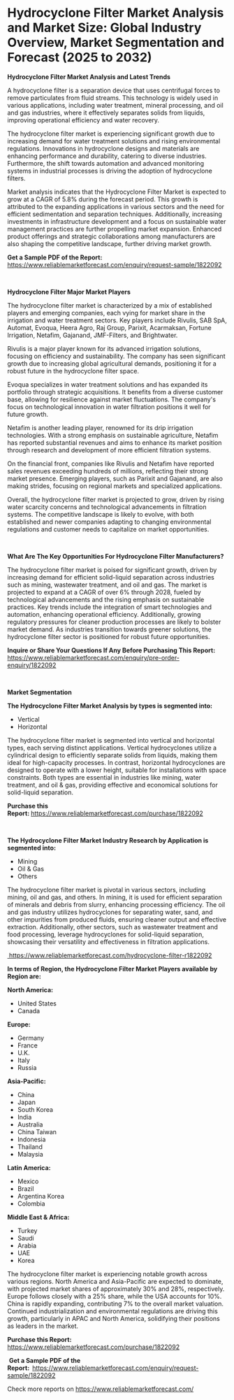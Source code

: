<p><h1>Hydrocyclone Filter Market Analysis and Market Size: Global Industry Overview, Market Segmentation and Forecast (2025 to 2032)</h1></p><p><strong>Hydrocyclone Filter Market Analysis and Latest Trends</strong></p>
<p><p>A hydrocyclone filter is a separation device that uses centrifugal forces to remove particulates from fluid streams. This technology is widely used in various applications, including water treatment, mineral processing, and oil and gas industries, where it effectively separates solids from liquids, improving operational efficiency and water recovery.</p><p>The hydrocyclone filter market is experiencing significant growth due to increasing demand for water treatment solutions and rising environmental regulations. Innovations in hydrocyclone designs and materials are enhancing performance and durability, catering to diverse industries. Furthermore, the shift towards automation and advanced monitoring systems in industrial processes is driving the adoption of hydrocyclone filters.</p><p>Market analysis indicates that the Hydrocyclone Filter Market is expected to grow at a CAGR of 5.8% during the forecast period. This growth is attributed to the expanding applications in various sectors and the need for efficient sedimentation and separation techniques. Additionally, increasing investments in infrastructure development and a focus on sustainable water management practices are further propelling market expansion. Enhanced product offerings and strategic collaborations among manufacturers are also shaping the competitive landscape, further driving market growth.</p></p>
<p><strong>Get a Sample PDF of the Report:&nbsp;</strong> <a href="https://www.reliablemarketforecast.com/enquiry/request-sample/1822092?utm_campaign=3521&utm_medium=2&utm_source=Github&utm_content=ia&utm_term=09042025&utm_id=hydrocyclone-filter">https://www.reliablemarketforecast.com/enquiry/request-sample/1822092</a></p>
<p>&nbsp;</p>
<p><strong>Hydrocyclone Filter Major Market Players</strong></p>
<p><p>The hydrocyclone filter market is characterized by a mix of established players and emerging companies, each vying for market share in the irrigation and water treatment sectors. Key players include Rivulis, SAB SpA, Automat, Evoqua, Heera Agro, Raj Group, Parixit, Acarmaksan, Fortune Irrigation, Netafim, Gajanand, JMF-Filters, and Brightwater.</p><p>Rivulis is a major player known for its advanced irrigation solutions, focusing on efficiency and sustainability. The company has seen significant growth due to increasing global agricultural demands, positioning it for a robust future in the hydrocyclone filter space.</p><p>Evoqua specializes in water treatment solutions and has expanded its portfolio through strategic acquisitions. It benefits from a diverse customer base, allowing for resilience against market fluctuations. The company's focus on technological innovation in water filtration positions it well for future growth.</p><p>Netafim is another leading player, renowned for its drip irrigation technologies. With a strong emphasis on sustainable agriculture, Netafim has reported substantial revenues and aims to enhance its market position through research and development of more efficient filtration systems.</p><p>On the financial front, companies like Rivulis and Netafim have reported sales revenues exceeding hundreds of millions, reflecting their strong market presence. Emerging players, such as Parixit and Gajanand, are also making strides, focusing on regional markets and specialized applications.</p><p>Overall, the hydrocyclone filter market is projected to grow, driven by rising water scarcity concerns and technological advancements in filtration systems. The competitive landscape is likely to evolve, with both established and newer companies adapting to changing environmental regulations and customer needs to capitalize on market opportunities.</p></p>
<p>&nbsp;</p>
<p><strong>What Are The Key Opportunities For Hydrocyclone Filter Manufacturers?</strong></p>
<p><p>The hydrocyclone filter market is poised for significant growth, driven by increasing demand for efficient solid-liquid separation across industries such as mining, wastewater treatment, and oil and gas. The market is projected to expand at a CAGR of over 6% through 2028, fueled by technological advancements and the rising emphasis on sustainable practices. Key trends include the integration of smart technologies and automation, enhancing operational efficiency. Additionally, growing regulatory pressures for cleaner production processes are likely to bolster market demand. As industries transition towards greener solutions, the hydrocyclone filter sector is positioned for robust future opportunities.</p></p>
<p><strong>Inquire or Share Your Questions If Any Before Purchasing This Report:</strong> <a href="https://www.reliablemarketforecast.com/enquiry/pre-order-enquiry/1822092?utm_campaign=3521&utm_medium=2&utm_source=Github&utm_content=ia&utm_term=09042025&utm_id=hydrocyclone-filter">https://www.reliablemarketforecast.com/enquiry/pre-order-enquiry/1822092</a></p>
<p>&nbsp;</p>
<p><strong>Market Segmentation</strong></p>
<p><strong>The Hydrocyclone Filter Market Analysis by types is segmented into:</strong></p>
<p><ul><li>Vertical</li><li>Horizontal</li></ul></p>
<p><p>The hydrocyclone filter market is segmented into vertical and horizontal types, each serving distinct applications. Vertical hydrocyclones utilize a cylindrical design to efficiently separate solids from liquids, making them ideal for high-capacity processes. In contrast, horizontal hydrocyclones are designed to operate with a lower height, suitable for installations with space constraints. Both types are essential in industries like mining, water treatment, and oil & gas, providing effective and economical solutions for solid-liquid separation.</p></p>
<p><strong>Purchase this Report:&nbsp;</strong><a href="https://www.reliablemarketforecast.com/purchase/1822092?utm_campaign=3521&utm_medium=2&utm_source=Github&utm_content=ia&utm_term=09042025&utm_id=hydrocyclone-filter">https://www.reliablemarketforecast.com/purchase/1822092</a></p>
<p>&nbsp;</p>
<p><strong>The Hydrocyclone Filter Market Industry Research by Application is segmented into:</strong></p>
<p><ul><li>Mining</li><li>Oil & Gas</li><li>Others</li></ul></p>
<p><p>The hydrocyclone filter market is pivotal in various sectors, including mining, oil and gas, and others. In mining, it is used for efficient separation of minerals and debris from slurry, enhancing processing efficiency. The oil and gas industry utilizes hydrocyclones for separating water, sand, and other impurities from produced fluids, ensuring cleaner output and effective extraction. Additionally, other sectors, such as wastewater treatment and food processing, leverage hydrocyclones for solid-liquid separation, showcasing their versatility and effectiveness in filtration applications.</p></p>
<p><a href="https://www.reliablemarketforecast.com/hydrocyclone-filter-r1822092?utm_campaign=3521&utm_medium=2&utm_source=Github&utm_content=ia&utm_term=09042025&utm_id=hydrocyclone-filter">&nbsp;https://www.reliablemarketforecast.com/hydrocyclone-filter-r1822092</a></p>
<p><strong>In terms of Region, the Hydrocyclone Filter Market Players available by Region are:</strong></p>
<p>
    <p> <strong> North America: </strong>
        <ul>
            <li>United States</li>
            <li>Canada</li>
        </ul>
        </p> 
    <p> <strong> Europe: </strong>
        <ul>
            <li>Germany</li>
            <li>France</li>
            <li>U.K.</li>
            <li>Italy</li>
            <li>Russia</li>
        </ul>
        </p> 
    <p> <strong> Asia-Pacific: </strong>
        <ul>
            <li>China</li>
            <li>Japan</li>
            <li>South Korea</li>
            <li>India</li>
            <li>Australia</li>
            <li>China Taiwan</li>
            <li>Indonesia</li>
            <li>Thailand</li>
            <li>Malaysia</li>
        </ul>
        </p> 
    <p> <strong> Latin America: </strong>
        <ul>
            <li>Mexico</li>
            <li>Brazil</li>
            <li>Argentina Korea</li>
            <li>Colombia</li>
        </ul>
        </p> 
    <p> <strong> Middle East & Africa: </strong>
        <ul>
            <li>Turkey</li>
            <li>Saudi</li>
            <li>Arabia</li>
            <li>UAE</li>
            <li>Korea</li>
        </ul>
    </p>
    </p>
<p><p>The hydrocyclone filter market is experiencing notable growth across various regions. North America and Asia-Pacific are expected to dominate, with projected market shares of approximately 30% and 28%, respectively. Europe follows closely with a 25% share, while the USA accounts for 10%. China is rapidly expanding, contributing 7% to the overall market valuation. Continued industrialization and environmental regulations are driving this growth, particularly in APAC and North America, solidifying their positions as leaders in the market.</p></p>
<p><strong>Purchase this Report: </strong><a href="https://www.reliablemarketforecast.com/purchase/1822092?utm_campaign=3521&utm_medium=2&utm_source=Github&utm_content=ia&utm_term=09042025&utm_id=hydrocyclone-filter">https://www.reliablemarketforecast.com/purchase/1822092</a></p>
<p>&nbsp;<strong>Get a Sample PDF of the Report:&nbsp;&nbsp;</strong><a href="https://www.reliablemarketforecast.com/enquiry/request-sample/1822092?utm_campaign=3521&utm_medium=2&utm_source=Github&utm_content=ia&utm_term=09042025&utm_id=hydrocyclone-filter">https://www.reliablemarketforecast.com/enquiry/request-sample/1822092</a></p>
<p><strong></strong></p>
<p>Check more reports on <a href="https://www.reliablemarketforecast.com/?utm_campaign=3521&utm_medium=2&utm_source=Github&utm_content=ia&utm_term=09042025&utm_id=hydrocyclone-filter">https://www.reliablemarketforecast.com/</a></p>